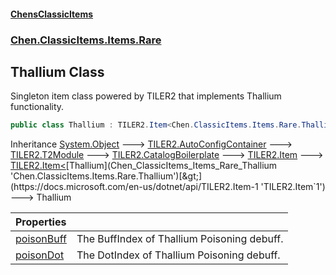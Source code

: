 #### [ChensClassicItems](index 'index')
### [Chen.ClassicItems.Items.Rare](Chen_ClassicItems_Items_Rare 'Chen.ClassicItems.Items.Rare')
## Thallium Class
Singleton item class powered by TILER2 that implements Thallium functionality.  
```csharp
public class Thallium : TILER2.Item<Chen.ClassicItems.Items.Rare.Thallium>
```

Inheritance [System.Object](https://docs.microsoft.com/en-us/dotnet/api/System.Object 'System.Object') &#129106; [TILER2.AutoConfigContainer](https://docs.microsoft.com/en-us/dotnet/api/TILER2.AutoConfigContainer 'TILER2.AutoConfigContainer') &#129106; [TILER2.T2Module](https://docs.microsoft.com/en-us/dotnet/api/TILER2.T2Module 'TILER2.T2Module') &#129106; [TILER2.CatalogBoilerplate](https://docs.microsoft.com/en-us/dotnet/api/TILER2.CatalogBoilerplate 'TILER2.CatalogBoilerplate') &#129106; [TILER2.Item](https://docs.microsoft.com/en-us/dotnet/api/TILER2.Item 'TILER2.Item') &#129106; [TILER2.Item&lt;](https://docs.microsoft.com/en-us/dotnet/api/TILER2.Item-1 'TILER2.Item`1')[Thallium](Chen_ClassicItems_Items_Rare_Thallium 'Chen.ClassicItems.Items.Rare.Thallium')[&gt;](https://docs.microsoft.com/en-us/dotnet/api/TILER2.Item-1 'TILER2.Item`1') &#129106; Thallium  

| Properties | |
| :--- | :--- |
| [poisonBuff](Chen_ClassicItems_Items_Rare_Thallium_poisonBuff 'Chen.ClassicItems.Items.Rare.Thallium.poisonBuff') | The BuffIndex of Thallium Poisoning debuff.<br/> |
| [poisonDot](Chen_ClassicItems_Items_Rare_Thallium_poisonDot 'Chen.ClassicItems.Items.Rare.Thallium.poisonDot') | The DotIndex of Thallium Poisoning debuff.<br/> |
